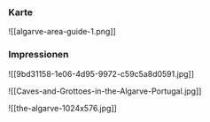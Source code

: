 ### Karte

![[algarve-area-guide-1.png]]

### Impressionen

![[9bd31158-1e06-4d95-9972-c59c5a8d0591.jpg]]

![[Caves-and-Grottoes-in-the-Algarve-Portugal.jpg]]

![[the-algarve-1024x576.jpg]]
